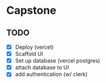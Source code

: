# Capstone

## TODO

- [x] Deploy (vercel)
- [x] Scaffold UI
- [x] Set up database (vercel postgres)
- [x] attach database to UI
- [x] add authentication (w/ clerk)

